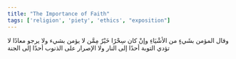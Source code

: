 ```yaml
---
title: "The Importance of Faith"
tags: ['religion', 'piety', 'ethics', "exposition"]
---
```


 وقال المؤمن بشَيءٍ من الأشْيَاءِ وإنْ كان سِحْرًا خَيْرٌ مِمَّن لا يؤمن بشيء ولا يرجو معادًا
لا تؤدي التوبة أحدًا إلى النار ولا الإصرار على الذنوب أحدًا إلى الجنة

